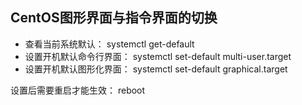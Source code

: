 ## CentOS图形界面与指令界面的切换

* 查看当前系统默认：
    systemctl get-default
* 设置开机默认命令行界面：
    systemctl set-default multi-user.target
* 设置开机默认图形化界面：
    systemctl set-default graphical.target

设置后需要重启才能生效： reboot

